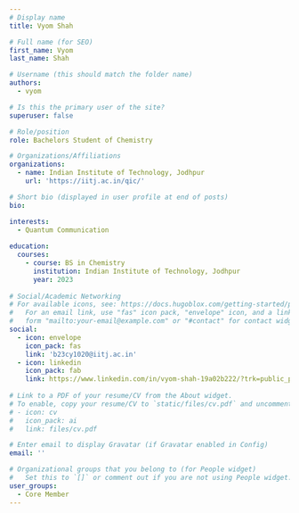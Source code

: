 ```yaml
---
# Display name
title: Vyom Shah

# Full name (for SEO)
first_name: Vyom
last_name: Shah

# Username (this should match the folder name)
authors:
  - vyom

# Is this the primary user of the site?
superuser: false

# Role/position
role: Bachelors Student of Chemistry

# Organizations/Affiliations
organizations:
  - name: Indian Institute of Technology, Jodhpur
    url: 'https://iitj.ac.in/qic/'

# Short bio (displayed in user profile at end of posts)
bio: 

interests:
  - Quantum Communication
  
education:
  courses:
    - course: BS in Chemistry
      institution: Indian Institute of Technology, Jodhpur
      year: 2023
  
# Social/Academic Networking
# For available icons, see: https://docs.hugoblox.com/getting-started/page-builder/#icons
#   For an email link, use "fas" icon pack, "envelope" icon, and a link in the
#   form "mailto:your-email@example.com" or "#contact" for contact widget.
social:
  - icon: envelope
    icon_pack: fas
    link: 'b23cy1020@iitj.ac.in'
  - icon: linkedin
    icon_pack: fab
    link: https://www.linkedin.com/in/vyom-shah-19a02b222/?trk=public_profile_browsemap&originalSubdomain=in
  
# Link to a PDF of your resume/CV from the About widget.
# To enable, copy your resume/CV to `static/files/cv.pdf` and uncomment the lines below.
# - icon: cv
#   icon_pack: ai
#   link: files/cv.pdf

# Enter email to display Gravatar (if Gravatar enabled in Config)
email: ''

# Organizational groups that you belong to (for People widget)
#   Set this to `[]` or comment out if you are not using People widget.
user_groups:
  - Core Member
---
```

